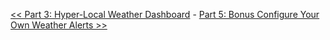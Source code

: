 
[<< Part 3: Hyper-Local Weather Dashboard](Part-3.-Hyper-Local-Weather-Dashboard) - [Part 5: Bonus Configure Your Own Weather Alerts >>](Part-5.-Configure-Your-Own-Weather-Alerts)